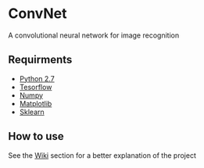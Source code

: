# ConvNet
A convolutional neural network for image recognition

## Requirments

- [Python 2.7](https://www.python.org/download/releases/2.7/)
- [Tesorflow](https://www.tensorflow.org/)
- [Numpy](https://github.com/numpy/numpy)
- [Matplotlib](https://matplotlib.org/)
- [Sklearn](http://scikit-learn.org/stable/)

## How to use

See the [Wiki](ConvNet/wiki) section for a better explanation of the project
